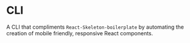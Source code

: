 # CLI

A CLI that compliments `React-Skeleton-boilerplate` by automating the creation of mobile friendly, responsive React components. 
